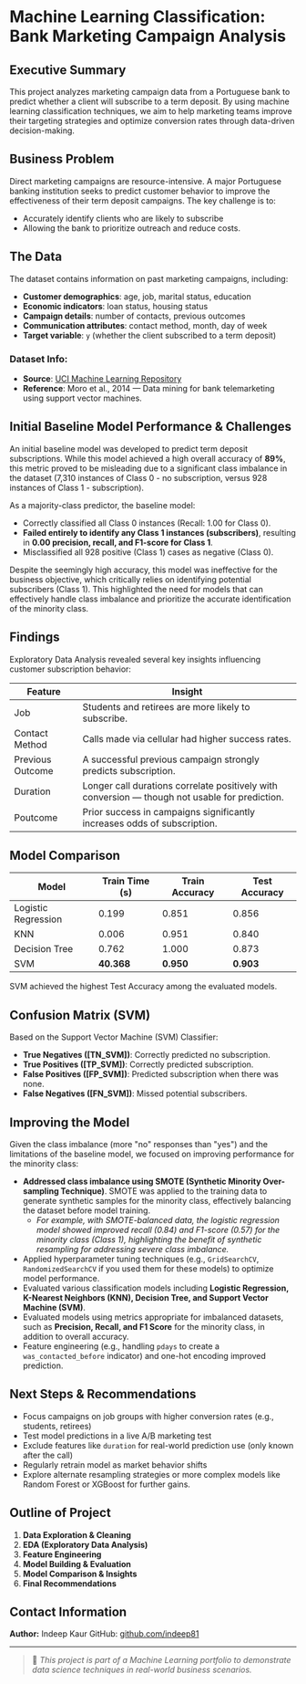 # Machine Learning Classification: Bank Marketing Campaign Analysis

## Executive Summary

This project analyzes marketing campaign data from a Portuguese bank to predict whether a client will subscribe to a term deposit. By using machine learning classification techniques, we aim to help marketing teams improve their targeting strategies and optimize conversion rates through data-driven decision-making.

## Business Problem
Direct marketing campaigns are resource-intensive. A major Portuguese banking institution seeks to predict customer behavior to improve the effectiveness of their term deposit campaigns. The key challenge is to:

- Accurately identify clients who are likely to subscribe
- Allowing the bank to prioritize outreach and reduce costs.

## The Data

The dataset contains information on past marketing campaigns, including:
- **Customer demographics**: age, job, marital status, education
- **Economic indicators**: loan status, housing status
- **Campaign details**: number of contacts, previous outcomes
- **Communication attributes**: contact method, month, day of week
- **Target variable**: `y` (whether the client subscribed to a term deposit)

### Dataset Info:
- **Source**: [UCI Machine Learning Repository](https://archive.ics.uci.edu/ml/datasets/bank+marketing)
- **Reference**: Moro et al., 2014 — Data mining for bank telemarketing using support vector machines.

## Initial Baseline Model Performance & Challenges

An initial baseline model was developed to predict term deposit subscriptions. While this model achieved a high overall accuracy of **89%**, this metric proved to be misleading due to a significant class imbalance in the dataset (7,310 instances of Class 0 - no subscription, versus 928 instances of Class 1 - subscription).

As a majority-class predictor, the baseline model:
-   Correctly classified all Class 0 instances (Recall: 1.00 for Class 0).
-   **Failed entirely to identify any Class 1 instances (subscribers)**, resulting in **0.00 precision, recall, and F1-score for Class 1**.
-   Misclassified all 928 positive (Class 1) cases as negative (Class 0).

Despite the seemingly high accuracy, this model was ineffective for the business objective, which critically relies on identifying potential subscribers (Class 1). This highlighted the need for models that can effectively handle class imbalance and prioritize the accurate identification of the minority class.

## Findings

Exploratory Data Analysis revealed several key insights influencing customer subscription behavior:

| Feature | Insight |
|--------|---------|
| Job | Students and retirees are more likely to subscribe. |
| Contact Method | Calls made via cellular had higher success rates. |
| Previous Outcome | A successful previous campaign strongly predicts subscription. |
| Duration | Longer call durations correlate positively with conversion — though not usable for prediction. |
| Poutcome | Prior success in campaigns significantly increases odds of subscription. |

## Model Comparison

| Model               | Train Time (s) | Train Accuracy | Test Accuracy |
|---------------------|----------------|----------------|---------------|
| Logistic Regression | 0.199          | 0.851          | 0.856         |
| KNN                 | 0.006          | 0.951          | 0.840         |
| Decision Tree       | 0.762          | 1.000          | 0.873         |
| SVM                 | **40.368**     | **0.950**      | **0.903**     |

SVM achieved the highest Test Accuracy among the evaluated models.


## Confusion Matrix (SVM)

Based on the Support Vector Machine (SVM) Classifier:

-   **True Negatives ([TN_SVM])**: Correctly predicted no subscription.
-   **True Positives ([TP_SVM])**: Correctly predicted subscription.
-   **False Positives ([FP_SVM])**: Predicted subscription when there was none.
-   **False Negatives ([FN_SVM])**: Missed potential subscribers.


## Improving the Model

Given the class imbalance (more "no" responses than "yes") and the limitations of the baseline model, we focused on improving performance for the minority class:

-   **Addressed class imbalance using SMOTE (Synthetic Minority Over-sampling Technique)**. SMOTE was applied to the training data to generate synthetic samples for the minority class, effectively balancing the dataset before model training.
    *   *For example, with SMOTE-balanced data, the logistic regression model showed improved recall (0.84) and F1-score (0.57) for the minority class (Class 1), highlighting the benefit of synthetic resampling for addressing severe class imbalance.*
-   Applied hyperparameter tuning techniques (e.g., `GridSearchCV`, `RandomizedSearchCV` if you used them for these models) to optimize model performance.
-   Evaluated various classification models including **Logistic Regression, K-Nearest Neighbors (KNN), Decision Tree, and Support Vector Machine (SVM)**.
-   Evaluated models using metrics appropriate for imbalanced datasets, such as **Precision, Recall, and F1 Score** for the minority class, in addition to overall accuracy.
-   Feature engineering (e.g., handling `pdays` to create a `was_contacted_before` indicator) and one-hot encoding improved prediction.


## Next Steps & Recommendations

- Focus campaigns on job groups with higher conversion rates (e.g., students, retirees)
- Test model predictions in a live A/B marketing test
- Exclude features like `duration` for real-world prediction use (only known after the call)
- Regularly retrain model as market behavior shifts
- Explore alternate resampling strategies or more complex models like Random Forest or XGBoost for further gains.


## Outline of Project

1.  **Data Exploration & Cleaning**
2.  **EDA (Exploratory Data Analysis)**
3.  **Feature Engineering**
4.  **Model Building & Evaluation**
5.  **Model Comparison & Insights**
6.  **Final Recommendations**

## Contact Information

**Author:** Indeep Kaur
GitHub: [github.com/indeep81](https://github.com/indeep81)

---

> 🔖 _This project is part of a Machine Learning portfolio to demonstrate data science techniques in real-world business scenarios._